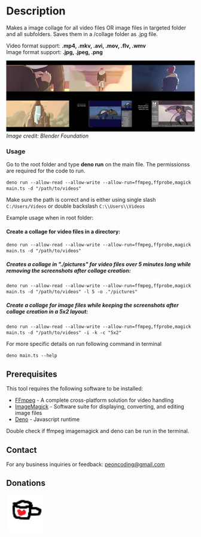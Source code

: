 # Description
Makes a image collage for all video files OR image files in targeted folder and all subfolders. Saves them in a /collage folder as .jpg file.

Video format support: **.mp4, .mkv, .avi, .mov, .flv, .wmv**<br>
Image format support: **.jpg, .jpeg, .png**

![Hero Collage](images/hero-collage.jpg)
*Image credit: Blender Foundation*

### Usage
Go to the root folder and type **deno run** on the main file. The permissionss are required for the code to run. 

```
deno run --allow-read --allow-write --allow-run=ffmpeg,ffprobe,magick main.ts -d "/path/to/videos"
```

Make sure the path is correct and is either using single slash `C:/Users/Videos` or double backslash `C:\\Users\\Videos`

Example usage when in root folder:     
#### Create a collage for video files in a directory:
    deno run --allow-read --allow-write --allow-run=ffmpeg,ffprobe,magick main.ts -d "/path/to/videos"

##### Creates a collage in "./pictures" for video files over 5 minutes long while removing the screenshots after collage creation:
    deno run --allow-read --allow-write --allow-run=ffmpeg,ffprobe,magick main.ts -d "/path/to/videos" -l 5 -o ."/pictures"
      
##### Create a collage for image files while keeping the screenshots after collage creation in a 5x2 layout:
    deno run --allow-read --allow-write --allow-run=ffmpeg,ffprobe,magick main.ts -d "/path/to/videos" -i -k -c "5x2"

For more specific details on run following command in terminal
```
deno main.ts --help
```
## Prerequisites

This tool requires the following software to be installed:

- [FFmpeg](https://ffmpeg.org/) - A complete cross-platform solution for video handling
- [ImageMagick](https://imagemagick.org/) - Software suite for displaying, converting, and editing image files
- [Deno](https://docs.deno.com/runtime/getting_started/installation/) - Javascript runtime

Double check if ffmpeg imagemagick and deno can be run in the terminal.

## Contact
For any business inquiries or feedback: <peoncoding@gmail.com> <br>

## Donations
<a href="https://ko-fi.com/codingpeon" target="_blank">
  <img src="images/kofi.png" alt="Kofi" style="width:100px;">
</a>